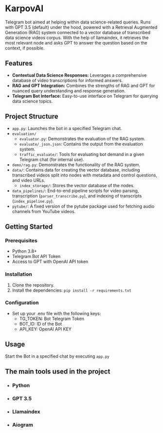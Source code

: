 # KarpovAI
Telegram bot aimed at helping within data science-related queries. Runs with GPT 3.5 (default) under the hood, powered with a Retrieval Augmented Generation (RAG) system connected to a vector database of transcribed data science videos corpus. With the help of llamaindex, it retrieves the most relevant node and asks GPT to answer the question based on the context, if possible.

## Features
- **Contextual Data Science Responses:** Leverages a comprehensive database of video transcriptions for informed answers.
- **RAG and GPT Integration:** Combines the strengths of RAG and GPT for nuanced query understanding and response generation.
- **Telegram Bot Interface:** Easy-to-use interface on Telegram for querying data science topics.

## Project Structure
- `app.py`: Launches the bot in a specified Telegram chat.
- `evaluation/`
  - `evaluator.py`: Demonstrates the evaluation of the RAG system.
  - `evaluate/_json.json`: Contains the output from the evaluation system.
  - `traffic_evaluate/`: Tools for evaluating bot demand in a given Telegram chat (for internal use).
- `demo/rag.py`: Demonstrates the functionality of the RAG system.
- `data/`: Contains data for creating the vector database, including transcribed videos split into nodes with metadata and control questions, and video URLs.
  - `index_storage/`: Stores the vector database of the nodes.
- `data_pipelines/`: End-to-end pipeline scripts for video parsing, transcription (`parser_transcribe.py`), and indexing of transcripts (`index_pipeline.py`).
- `pytube/`: A fixed version of the pytube package used for fetching audio channels from YouTube videos.

## Getting Started
### Prerequisites
- Python 3.8+
- Telegram Bot API Token
- Access to GPT with OpenAI API token

### Installation
1. Clone the repository.
2. Install the dependencies:
`pip install -r requirements.txt`


### Configuration
- Set up your .env file with the following keys:
    - TG_TOKEN: Bot Telegram Token
    - BOT_ID: ID of the Bot
    - API_KEY: OpenAI API KEY

## Usage
Start the Bot in a specified chat by executing `app.py`


## The main tools used in the project
- ### Python
- ### GPT 3.5
- ### Llamaindex
- ### Aiogram
